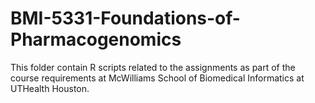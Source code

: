# BMI-5331-Foundations-of-Pharmacogenomics
This folder contain R scripts related to the assignments as part of the course requirements at McWilliams School of Biomedical Informatics at UTHealth Houston.
